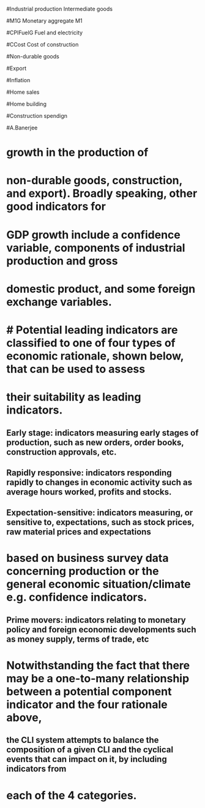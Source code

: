 #Industrial production Intermediate goods


#M1G Monetary aggregate M1


#CPIFuelG Fuel and electricity


#CCost Cost of construction

#Non-durable goods

#Export

#Inflation

#Home sales

#Home building

#Construction spendign

#A.Banerjee
# growth in the production of
# non-durable goods, construction, and export). Broadly speaking, other good indicators for
# GDP growth include a confidence variable, components of industrial production and gross
# domestic product, and some foreign exchange variables.


# # Potential leading indicators are classified to one of four types of economic rationale, shown below, that can be used to assess 
# their suitability as leading indicators.

## Early stage: indicators measuring early stages of production, such as new orders, order books, construction approvals, etc.

## Rapidly responsive: indicators responding rapidly to changes in economic activity such as average hours worked, profits and stocks.

## Expectation-sensitive: indicators measuring, or sensitive to, expectations, such as stock prices, raw material prices and expectations 
# based on business survey data concerning production or the general economic situation/climate e.g. confidence indicators.

## Prime movers: indicators relating to monetary policy and foreign economic developments such as money supply, terms of trade, etc
# Notwithstanding the fact that there may be a one-to-many relationship between a potential component indicator and the four rationale above, 

## the CLI system attempts to balance the composition of a given CLI and the cyclical events that can impact on it, by including indicators from 
# each of the 4 categories.